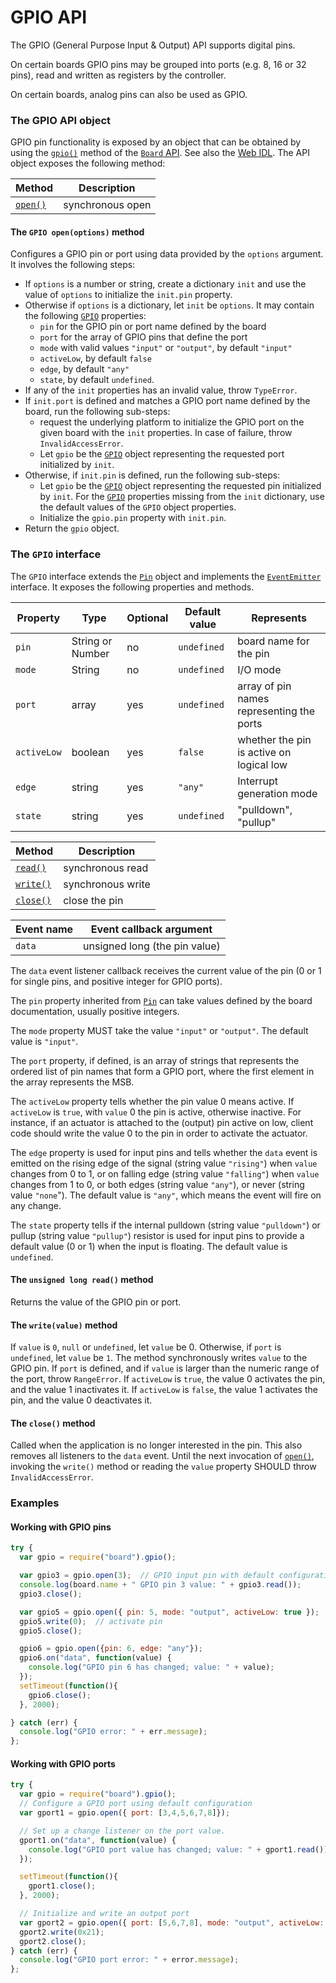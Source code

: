 GPIO API
========

The GPIO (General Purpose Input & Output) API supports digital pins.

On certain boards GPIO pins may be grouped into ports (e.g. 8, 16 or 32 pins), read and written as registers by the controller.

On certain boards, analog pins can also be used as GPIO.

<a name="apiobject"></a>
### The GPIO API object
GPIO pin functionality is exposed by an object that can be obtained by using the [`gpio()`](./README.md/#gpio) method of the [`Board` API](./README.md/#board). See also the [Web IDL](./webidl.md). The API object exposes the following method:

| Method              | Description      |
| ---                 | ---              |
| [`open()`](#open)   | synchronous open |

<a name="open"></a>
#### The `GPIO open(options)` method
Configures a GPIO pin or port using data provided by the `options` argument. It involves the following steps:
- If `options` is a number or string, create a dictionary `init` and use the value of `options` to initialize the `init.pin` property.
- Otherwise if `options` is a dictionary, let `init` be `options`. It may contain the following [`GPIO`](#gpio) properties:
  * `pin` for the GPIO pin or port name defined by the board
  * `port` for the array of GPIO pins that define the port
  * `mode` with valid values `"input"` or `"output"`, by default `"input"`
  * `activeLow`, by default `false`
  * `edge`, by default `"any"`
  * `state`, by default `undefined`.
- If any of the `init` properties has an invalid value, throw `TypeError`.
- If `init.port` is defined and matches a GPIO port name defined by the board, run the following sub-steps:
  * request the underlying platform to initialize the GPIO port on the given board with the `init` properties. In case of failure, throw `InvalidAccessError`.
  * Let `gpio` be the [`GPIO`](#gpio) object representing the requested port initialized by `init`.
- Otherwise, if `init.pin` is defined, run the following sub-steps:
  * Let `gpio` be the [`GPIO`](#gpio) object representing the requested pin initialized by `init`. For the [`GPIO`](#gpio) properties missing from the `init` dictionary, use the default values of the `GPIO` object properties.
  * Initialize the `gpio.pin` property with `init.pin`.
- Return the `gpio` object.


<a name="gpio"></a>
### The `GPIO` interface
The `GPIO` interface extends the [`Pin`](./README.md/#pin) object and implements the [`EventEmitter`](../README.md/#events) interface. It exposes the following properties and methods.

| Property   | Type   | Optional | Default value | Represents |
| ---        | ---    | ---      | ---           | ---        |
| `pin`      | String or Number | no | `undefined`   | board name for the pin |
| `mode`     | String | no       | `undefined`   | I/O mode |
| `port`     | array  | yes      | `undefined`   | array of pin names representing the ports
| `activeLow` | boolean | yes   | `false` | whether the pin is active on logical low |
| `edge`     | string | yes      | `"any"`       | Interrupt generation mode |
| `state`    | string | yes      | `undefined`      | "pulldown", "pullup" |

| Method               | Description       |
| ---                  | ---               |
| [`read()`](#read)    | synchronous read  |
| [`write()`](#write)  | synchronous write |
| [`close()`](#close)  | close the pin     |

| Event name | Event callback argument |
| -----------| ----------------------- |
| `data`     | unsigned long (the pin value) |

The `data` event listener callback receives the current value of the pin (0 or 1 for single pins, and positive integer for GPIO ports).

The `pin` property inherited from [`Pin`](./README.md/#pin) can take values defined by the board documentation, usually positive integers.

The `mode` property MUST take the value `"input"` or `"output"`. The default value is `"input"`.

The `port` property, if defined, is an array of strings that represents the ordered list of pin names that form a GPIO port, where the first element in the array represents the MSB.

The `activeLow` property tells whether the pin value 0 means active. If `activeLow` is `true`, with `value` 0 the pin is active, otherwise inactive. For instance, if an actuator is attached to the (output) pin active on low, client code should write the value 0 to the pin in order to activate the actuator.

The `edge` property is used for input pins and tells whether the `data` event is emitted on the rising edge of the signal (string value `"rising"`) when `value` changes from 0 to 1, or on falling edge (string value `"falling"`) when `value` changes from 1 to 0, or both edges (string value `"any"`), or never (string value `"none`"). The default value is `"any"`, which means the event will fire on any change.

The `state` property tells if the internal pulldown (string value `"pulldown"`) or pullup (string value `"pullup"`) resistor is used for input pins to provide a default value (0 or 1) when the input is floating. The default value is `undefined`.

<a name="read"></a>
#### The `unsigned long read()` method
Returns the value of the GPIO pin or port.

<a name="write"></a>
#### The `write(value)` method
If `value` is `0`, `null` or `undefined`, let `value` be 0. Otherwise, if `port` is `undefined`, let `value` be `1`. The method synchronously writes `value` to the GPIO pin. If `port` is defined, and if `value` is larger than the numeric range of the port, throw `RangeError`. If `activeLow` is `true`, the value 0 activates the pin, and the value 1 inactivates it. If `activeLow` is `false`, the value 1 activates the pin, and the value 0 deactivates it.

<a name="close"></a>
#### The `close()` method
Called when the application is no longer interested in the pin. This also removes all listeners to the `data` event. Until the next invocation of [`open()`](#open), invoking the `write()` method or reading the `value` property SHOULD throw `InvalidAccessError`.

### Examples

#### Working with GPIO pins

```javascript
try {
  var gpio = require("board").gpio();

  var gpio3 = gpio.open(3);  // GPIO input pin with default configuration.
  console.log(board.name + " GPIO pin 3 value: " + gpio3.read());
  gpio3.close();

  var gpio5 = gpio.open({ pin: 5, mode: "output", activeLow: true });
  gpio5.write(0);  // activate pin
  gpio5.close();

  gpio6 = gpio.open({pin: 6, edge: "any"});
  gpio6.on("data", function(value) {
    console.log("GPIO pin 6 has changed; value: " + value);
  });
  setTimeout(function(){
    gpio6.close();
  }, 2000);

} catch (err) {
  console.log("GPIO error: " + err.message);
};
```

#### Working with GPIO ports

```javascript
try {
  var gpio = require("board").gpio();
  // Configure a GPIO port using default configuration
  var gport1 = gpio.open({ port: [3,4,5,6,7,8]});

  // Set up a change listener on the port value.
  gport1.on("data", function(value) {
    console.log("GPIO port value has changed; value: " + gport1.read());
  });

  setTimeout(function(){
    gport1.close();
  }, 2000);

  // Initialize and write an output port
  var gport2 = gpio.open({ port: [5,6,7,8], mode: "output", activeLow: true });
  gport2.write(0x21);
  gport2.close();
} catch (err) {
  console.log("GPIO port error: " + error.message);
};
```
